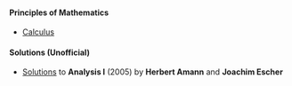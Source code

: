 #### Principles of Mathematics

* [Calculus](/calculus/calculus.html)



#### Solutions (Unofficial)

* [Solutions](/ae-analysis/ae-analysis-solutions.html) to **Analysis I** (2005) by **Herbert Amann** and **Joachim Escher**

